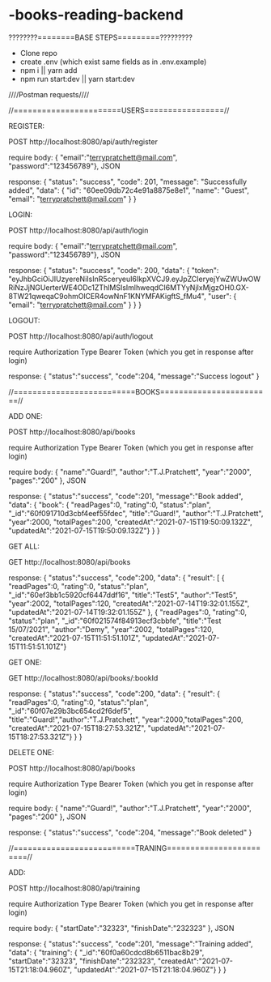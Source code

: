 # -books-reading-backend

????????========BASE STEPS=========?????????

- Clone repo
- create .env (which exist same fields as in .env.example)
- npm i || yarn add
- npm run start:dev || yarn start:dev

////Postman requests////

//=======================USERS=================//

REGISTER:

POST http://localhost:8080/api/auth/register

require body: {
"email":"terrypratchett@mail.com",
"password":"123456789"}, JSON

response: {
"status": "success",
"code": 201,
"message": "Successfully added",
"data": {
"id": "60ee09db72c4e91a8875e8e1",
"name": "Guest",
"email": "terrypratchett@mail.com"
}
}

LOGIN:

POST http://localhost:8080/api/auth/login

require body: {
"email":"terrypratchett@mail.com",
"password":"123456789"}, JSON

response: {
"status": "success",
"code": 200,
"data": {
"token": "eyJhbGciOiJIUzyereNiIsInR5ceryeuI6IkpXVCJ9.eyJpZCIeryejYwZWUwOWRiNzJjNGUerterWE4ODc1ZThlMSIsImlhweqdCI6MTYyNjIxMjgzOH0.GX-8TW21qweqaC9ohmOlCER4owNnF1KNYMFAKigftS_fMu4",
"user": {
"email": "terrypratchett@mail.com"
}
}
}

LOGOUT:

POST http://localhost:8080/api/auth/logout

require Authorization Type Bearer Token (which you get in response after login)

response: {
"status":"success",
"code":204,
"message":"Success logout"
}

//==========================BOOKS========================//

ADD ONE:

POST http://localhost:8080/api/books

require Authorization Type Bearer Token (which you get in response after login)

require body: {
"name":"Guard!",
"author":"T.J.Pratchett",
"year":"2000",
"pages":"200"
}, JSON

response: {
"status":"success",
"code":201,
"message":"Book added",
"data":
{
"book":
{
"readPages":0,
"rating":0,
"status":"plan",
"\_id":"60f091710d3cbf4eef55fdec",
"title":"Guard!",
"author":"T.J.Pratchett",
"year":2000,
"totalPages":200,
"createdAt":"2021-07-15T19:50:09.132Z",
"updatedAt":"2021-07-15T19:50:09.132Z"}
}
}

GET ALL:

GET http://localhost:8080/api/books

response: {
"status":"success",
"code":200,
"data":
{
"result":
[
{
"readPages":0,
"rating":0,
"status":"plan",
"\_id":"60ef3bb1c5920cf6447ddf16",
"title":"Test5",
"author":"Test5",
"year":2002,
"totalPages":120,
"createdAt":"2021-07-14T19:32:01.155Z",
"updatedAt":"2021-07-14T19:32:01.155Z"
},
{
"readPages":0,
"rating":0,
"status":"plan",
"\_id":"60f021574f84913ecf3cbbfe",
"title":"Test 15/07/2021",
"author":"Demy",
"year":2002,
"totalPages":120,
"createdAt":"2021-07-15T11:51:51.101Z",
"updatedAt":"2021-07-15T11:51:51.101Z"}

GET ONE:

GET http://localhost:8080/api/books/:bookId

response: {
"status":"success",
"code":200,
"data":
{
"result":
{
"readPages":0,
"rating":0,
"status":"plan",
"\_id":"60f07e29b3bc654cd2f6def5",
"title":"Guard!","author":"T.J.Pratchett",
"year":2000,"totalPages":200,
"createdAt":"2021-07-15T18:27:53.321Z",
"updatedAt":"2021-07-15T18:27:53.321Z"}
}
}

DELETE ONE:

POST http://localhost:8080/api/books

require Authorization Type Bearer Token (which you get in response after login)

require body: {
"name":"Guard!",
"author":"T.J.Pratchett",
"year":"2000",
"pages":"200"
}, JSON

response: {
"status":"success",
"code":204,
"message":"Book deleted"
}

//==========================TRANING========================//

ADD:

POST http://localhost:8080/api/training

require Authorization Type Bearer Token (which you get in response after login)

require body: {
"startDate":"32323",
"finishDate":"232323"
}, JSON

response: {
"status":"success",
"code":201,
"message":"Training added",
"data":
{
"training":
{
"\_id":"60f0a60cdcd8b6511bac8b29",
"startDate":"32323",
"finishDate":"232323",
"createdAt":"2021-07-15T21:18:04.960Z",
"updatedAt":"2021-07-15T21:18:04.960Z"}
}
}

